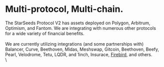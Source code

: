 # Multi-protocol, Multi-chain.

The StarSeeds Protocol V2 has assets deployed on Polygon, Arbitrum, Optimism, and Fantom. We are integrating with numerous other protocols for a wide variety of financial benefits. \
\
We are currently utilizing integrations (and some partnerships with) Balancer, Curve, Beethoven, Midas, Meshswap, Gitcoin, Beethoven, Beefy, Pearl, Velodrome, Tetu, LQDR, and 1inch, Insurace, [Firebird](https://app.firebird.finance/?utm\_source=referral\&utm\_campaign=oref\&aff=4RpdCxCh4fV3BjpWhyYfrJeviPYa), and others.\
\
